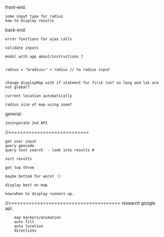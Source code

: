 front-end:
	
	some input type for radius
	how to display results


back-end:
	

	error functions for ajax calls

	validate inputs
	
	modal with app about/instructions ?


	radius = "&radius=" + radius // to radius input


	change displayMap with if statment for first run? so long and lat are not global?

	current location automatically

	radius size of map using zoom?


general:

	incorporate 2nd API


//============================

	get user input
	query geocode
	query text search  - look into results #

	sort results

	get top three

	maybe bottom for worst :) 

	display best on map

	how/when to display runners up.


//=======================================
	research google api:

		map markers/animation
		auto fill
		auto location
		directions